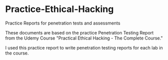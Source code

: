 # Practice-Ethical-Hacking
Practice Reports for penetration tests and assessments

These documents are based on the practice Penetration Testing Report from the Udemy Course "Practical Ethical Hacking - The Complete Course."

I used this practice report to write penetration testing reports for each lab in the course. 
